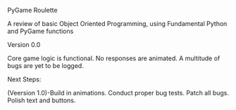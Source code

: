 PyGame Roulette

A review of basic Object Oriented Programming, using Fundamental Python and PyGame functions


Version 0.0

Core game logic is functional. No responses are animated. A multitude of bugs are yet to be logged.


Next Steps:

(Veersion 1.0)-Build in animations. Conduct proper bug tests. Patch all bugs. Polish text and buttons.
